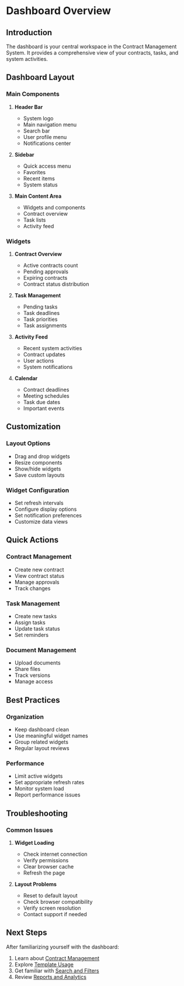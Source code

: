 # Dashboard Overview

## Introduction

The dashboard is your central workspace in the Contract Management System. It provides a comprehensive view of your contracts, tasks, and system activities.

## Dashboard Layout

### Main Components

1. **Header Bar**
   - System logo
   - Main navigation menu
   - Search bar
   - User profile menu
   - Notifications center

2. **Sidebar**
   - Quick access menu
   - Favorites
   - Recent items
   - System status

3. **Main Content Area**
   - Widgets and components
   - Contract overview
   - Task lists
   - Activity feed

### Widgets

1. **Contract Overview**
   - Active contracts count
   - Pending approvals
   - Expiring contracts
   - Contract status distribution

2. **Task Management**
   - Pending tasks
   - Task deadlines
   - Task priorities
   - Task assignments

3. **Activity Feed**
   - Recent system activities
   - Contract updates
   - User actions
   - System notifications

4. **Calendar**
   - Contract deadlines
   - Meeting schedules
   - Task due dates
   - Important events

## Customization

### Layout Options
- Drag and drop widgets
- Resize components
- Show/hide widgets
- Save custom layouts

### Widget Configuration
- Set refresh intervals
- Configure display options
- Set notification preferences
- Customize data views

## Quick Actions

### Contract Management
- Create new contract
- View contract status
- Manage approvals
- Track changes

### Task Management
- Create new tasks
- Assign tasks
- Update task status
- Set reminders

### Document Management
- Upload documents
- Share files
- Track versions
- Manage access

## Best Practices

### Organization
- Keep dashboard clean
- Use meaningful widget names
- Group related widgets
- Regular layout reviews

### Performance
- Limit active widgets
- Set appropriate refresh rates
- Monitor system load
- Report performance issues

## Troubleshooting

### Common Issues
1. **Widget Loading**
   - Check internet connection
   - Verify permissions
   - Clear browser cache
   - Refresh the page

2. **Layout Problems**
   - Reset to default layout
   - Check browser compatibility
   - Verify screen resolution
   - Contact support if needed

## Next Steps

After familiarizing yourself with the dashboard:
1. Learn about [Contract Management](contracts.md)
2. Explore [Template Usage](templates.md)
3. Get familiar with [Search and Filters](search.md)
4. Review [Reports and Analytics](reports.md) 